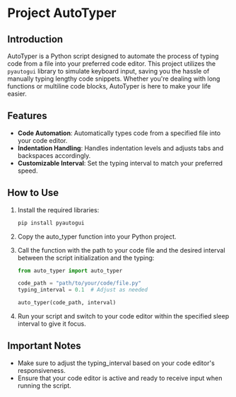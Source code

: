 # Project AutoTyper

## Introduction
AutoTyper is a Python script designed to automate the process of typing code from a file into your preferred code editor. This project utilizes the `pyautogui` library to simulate keyboard input, saving you the hassle of manually typing lengthy code snippets. Whether you're dealing with long functions or multiline code blocks, AutoTyper is here to make your life easier.

## Features
- **Code Automation**: Automatically types code from a specified file into your code editor.
- **Indentation Handling**: Handles indentation levels and adjusts tabs and backspaces accordingly.
- **Customizable Interval**: Set the typing interval to match your preferred speed.

## How to Use
1. Install the required libraries:
   ```bash
   pip install pyautogui
   ```

2. Copy the auto_typer function into your Python project.

3. Call the function with the path to your code file and the desired interval between the script initialization and the typing:
    ```python
    from auto_typer import auto_typer

    code_path = "path/to/your/code/file.py"
    typing_interval = 0.1  # Adjust as needed

    auto_typer(code_path, interval)
    ```

4. Run your script and switch to your code editor within the specified sleep interval to give it focus.

## Important Notes
* Make sure to adjust the typing_interval based on your code editor's responsiveness.
* Ensure that your code editor is active and ready to receive input when running the script.
